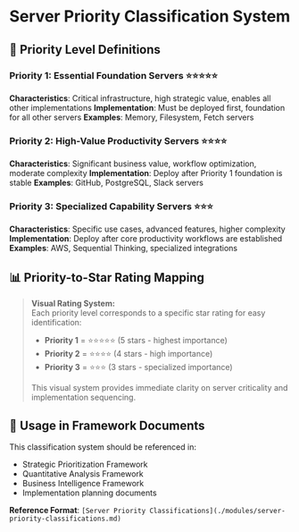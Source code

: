 # Server Priority Classification System

## 🎯 Priority Level Definitions

### Priority 1: Essential Foundation Servers ⭐⭐⭐⭐⭐
**Characteristics**: Critical infrastructure, high strategic value, enables all other implementations
**Implementation**: Must be deployed first, foundation for all other servers
**Examples**: Memory, Filesystem, Fetch servers

### Priority 2: High-Value Productivity Servers ⭐⭐⭐⭐
**Characteristics**: Significant business value, workflow optimization, moderate complexity
**Implementation**: Deploy after Priority 1 foundation is stable
**Examples**: GitHub, PostgreSQL, Slack servers

### Priority 3: Specialized Capability Servers ⭐⭐⭐
**Characteristics**: Specific use cases, advanced features, higher complexity
**Implementation**: Deploy after core productivity workflows are established
**Examples**: AWS, Sequential Thinking, specialized integrations

## 📊 Priority-to-Star Rating Mapping

> **Visual Rating System:**  
> Each priority level corresponds to a specific star rating for easy identification:
> - **Priority 1** = ⭐⭐⭐⭐⭐ (5 stars - highest importance)
> - **Priority 2** = ⭐⭐⭐⭐ (4 stars - high importance)
> - **Priority 3** = ⭐⭐⭐ (3 stars - specialized importance)
> 
> This visual system provides immediate clarity on server criticality and implementation sequencing.

## 🔄 Usage in Framework Documents

This classification system should be referenced in:
- Strategic Prioritization Framework
- Quantitative Analysis Framework  
- Business Intelligence Framework
- Implementation planning documents

**Reference Format**: `[Server Priority Classifications](./modules/server-priority-classifications.md)`
